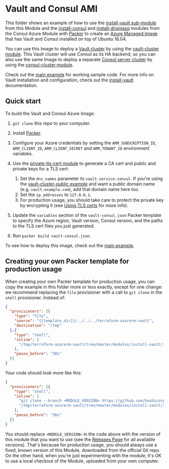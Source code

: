 # Vault and Consul AMI

This folder shows an example of how to use the [install-vault sub-module](./terraform-azurerm-vault/modules/install-vault) from this Module and the [install-consul](./modules/install-consul) and [install-dnsmasq](./modules/install-dnsmasq) modules from the Consul Azure Module with [Packer](https://www.packer.io/) to create an [Azure Managed Image](https://docs.microsoft.com/en-us/azure/virtual-machines/linux/build-image-with-packer) that has Vault and Consul installed on top of Ubuntu 16.04.

You can use this Image to deploy a [Vault cluster](https://www.vaultproject.io/) by using the [vault-cluster module](./modules/vault-cluster). This Vault cluster will use Consul as its HA backend, so you can also use the same Image to deploy a separate [Consul server cluster](https://www.consul.io/) by using the [consul-cluster module](./modules/consul-cluster).

Check out the [main example](./MAIN.md) for working sample code. For more info on Vault installation and configuration, check out the [install-vault](./modules/install-vault) documentation.

## Quick start

To build the Vault and Consul Azure Image:

1. `git clone` this repo to your computer.
1. Install [Packer](https://www.packer.io/).
1. Configure your Azure credentials by setting the `ARM_SUBSCRIPTION_ID`, `ARM_CLIENT_ID`, `ARM_CLIENT_SECRET` and `ARM_TENANT_ID` environment variables.

1. Use the [private-tls-cert module](./modules/private-tls-cert) to generate a CA cert and public and private keys for a TLS cert:

    1. Set the `dns_names` parameter to `vault.service.consul`. If you're using the [vault-cluster-public example](./examples/vault-cluster-public) and want a public domain name (e.g. `vault.example.com`), add that domain name here too.
    1. Set the `ip_addresses` to `127.0.0.1`.
    1. For production usage, you should take care to protect the private key by encrypting it (see [Using TLS certs](./modules/private-tls-cert#using-tls-certs) for more info).

1. Update the `variables` section of the `vault-consul.json` Packer template to specify the Azure region, Vault version, Consul version, and the paths to the TLS cert files you just generated.

1. Run `packer build vault-consul.json`.

To see how to deploy this image, check out the [main example](./MAIN.md).

## Creating your own Packer template for production usage

When creating your own Packer template for production usage, you can copy the example in this folder more or less exactly, except for one change: we recommend replacing the `file` provisioner with a call to `git clone` in the `shell` provisioner. Instead of:

```json
{
  "provisioners": [{
    "type": "file",
    "source": "{{template_dir}}/../../../terraform-azurerm-vault",
    "destination": "/tmp"
  },{
    "type": "shell",
    "inline": [
      "/tmp/terraform-azurerm-vault/tree/master/modules/install-vault/install-vault --version {{user `vault_version`}}"
    ],
    "pause_before": "30s"
  }]
}
```

Your code should look more like this:

```json
{
  "provisioners": [{
    "type": "shell",
    "inline": [
      "git clone --branch <MODULE_VERSION> https://github.com/hashicorp/terraform-azurerm-vault.git /tmp/terraform-azurerm-vault",
      "/tmp/terraform-azurerm-vault/tree/master/modules/install-vault/install-vault --version {{user `vault_version`}}"
    ],
    "pause_before": "30s"
  }]
}
```

You should replace `<MODULE_VERSION>` in the code above with the version of this module that you want to use (see the [Releases Page](../../releases) for all available versions). That's because for production usage, you should always use a fixed, known version of this Module, downloaded from the official Git repo. On the other hand, when you're just experimenting with the module, it's OK to use a local checkout of the Module, uploaded from your own computer.
